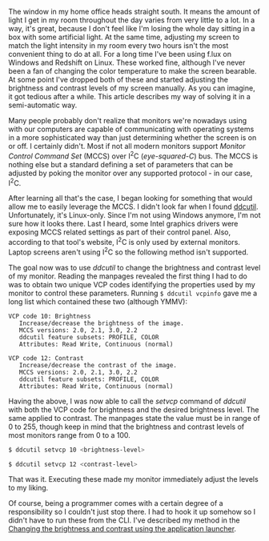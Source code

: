 [//]: # (TITLE: Controlling my screen using MCCS)
[//]: # (DESCRIPTION: Leveraging MCCS to control the brightness of my screen)
[//]: # (DATE: 2021-08-28)

The window in my home office heads straight south. It means the amount of light I get in my room throughout the day varies from very little to a lot. In a way, it's great, because I don't feel like I'm losing the whole day sitting in a box with some artificial light. At the same time, adjusting my screen to match the light intensity in my room every two hours isn't the most convenient thing to do at all. For a long time I've been using f.lux on Windows and Redshift on Linux. These worked fine, although I've never been a fan of changing the color temperature to make the screen bearable. At some point I've dropped both of these and started adjusting the brightness and contrast levels of my screen manually. As you can imagine, it got tedious after a while. This article describes my way of solving it in a semi-automatic way.

Many people probably don't realize that monitors we're nowadays using with our computers are capable of communicating with operating systems in a more sophisticated way than just determining whether the screen is on or off. I certainly didn't. Most if not all modern monitors support *Monitor Control Command Set* (MCCS) over I<sup>2</sup>C (*eye-squared-C*) bus. The MCCS is nothing else but a standard defining a set of parameters that can be adjusted by poking the monitor over any supported protocol - in our case, I<sup>2</sup>C.

After learning all that's the case, I began looking for something that would allow me to easily leverage the MCCS. I didn't look far when I found [ddcutil](https://www.ddcutil.com/). Unfortunately, it's Linux-only. Since I'm not using Windows anymore, I'm not sure how it looks there. Last I heard, some Intel graphics drivers were exposing MCCS related settings as part of their control panel. Also, according to that tool's website, I<sup>2</sup>C is only used by external monitors. Laptop screens aren't using I<sup>2</sup>C so the following method isn't supported.

The goal now was to use *ddcutil* to change the brightness and contrast level of my monitor. Reading the manpages revealed the first thing I had to do was to obtain two unique VCP codes identifying the properties used by my monitor to control these parameters. Running `$ ddcutil vcpinfo` gave me a long list which contained these two (although YMMV):

```
VCP code 10: Brightness
   Increase/decrease the brightness of the image.
   MCCS versions: 2.0, 2.1, 3.0, 2.2
   ddcutil feature subsets: PROFILE, COLOR
   Attributes: Read Write, Continuous (normal)
```

```
VCP code 12: Contrast
   Increase/decrease the contrast of the image.
   MCCS versions: 2.0, 2.1, 3.0, 2.2
   ddcutil feature subsets: PROFILE, COLOR
   Attributes: Read Write, Continuous (normal)
```

Having the above, I was now able to call the *setvcp* command of *ddcutil* with both the VCP code for brightness and the desired brightness level. The same applied to contrast. The manpages state the value must be in range of 0 to 255, though keep in mind that the brightness and contrast levels of most monitors range from 0 to a 100.

```bash
$ ddcutil setvcp 10 <brightness-level>
```

```bash
$ ddcutil setvcp 12 <contrast-level>
```

That was it. Executing these made my monitor immediately adjust the levels to my liking.

Of course, being a programmer comes with a certain degree of a responsibility so I couldn't just stop there. I had to hook it up somehow so I didn't have to run these from the CLI. I've described my method in the [Changing the brightness and contrast using the application launcher](#changing-brightness-and-contrast-using-application-launcher).
